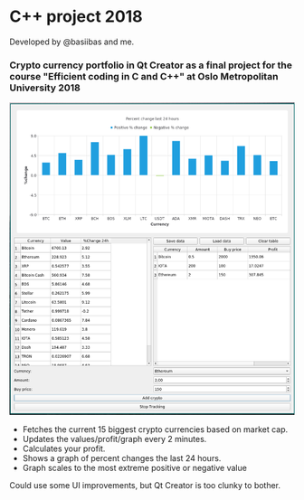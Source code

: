 # C++ project 2018
Developed by @basiibas and me.


### Crypto currency portfolio in Qt Creator as a final project for the course "Efficient coding in C and C++" at Oslo Metropolitan University 2018

![screen shot](https://github.com/MartinSolheim/cppProject/blob/master/2018-09-27-23_21_52.png)

* Fetches the current 15 biggest crypto currencies based on market cap.
* Updates the values/profit/graph every 2 minutes.
* Calculates your profit.
* Shows a graph of percent changes the last 24 hours.
* Graph scales to the most extreme positive or negative value

Could use some UI improvements, but Qt Creator is too clunky to bother.
